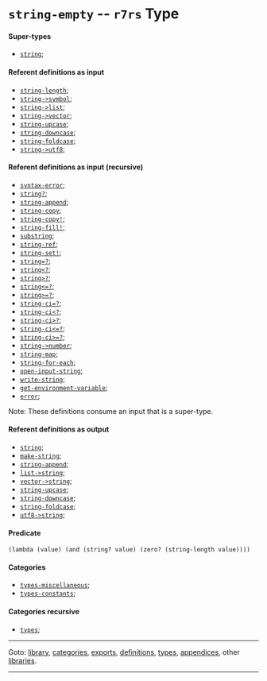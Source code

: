 

<a id='type__r7rs__string-empty'></a>

# `string-empty` -- `r7rs` Type


<a id='type__r7rs__string-empty__super-types'></a>

#### Super-types

 * [`string`](../../r7rs/types/string.md#type__r7rs__string);


<a id='type__r7rs__string-empty__referent-definitions-input'></a>

#### Referent definitions as input

 * [`string-length`](../../r7rs/definitions/string-length.md#definition__r7rs__string-length);
 * [`string->symbol`](../../r7rs/definitions/string-_3e_symbol.md#definition__r7rs__string-_3e_symbol);
 * [`string->list`](../../r7rs/definitions/string-_3e_list.md#definition__r7rs__string-_3e_list);
 * [`string->vector`](../../r7rs/definitions/string-_3e_vector.md#definition__r7rs__string-_3e_vector);
 * [`string-upcase`](../../r7rs/definitions/string-upcase.md#definition__r7rs__string-upcase);
 * [`string-downcase`](../../r7rs/definitions/string-downcase.md#definition__r7rs__string-downcase);
 * [`string-foldcase`](../../r7rs/definitions/string-foldcase.md#definition__r7rs__string-foldcase);
 * [`string->utf8`](../../r7rs/definitions/string-_3e_utf8.md#definition__r7rs__string-_3e_utf8);


<a id='type__r7rs__string-empty__referent-definitions-input-recursive'></a>

#### Referent definitions as input (recursive)

 * [`syntax-error`](../../r7rs/definitions/syntax-error.md#definition__r7rs__syntax-error);
 * [`string?`](../../r7rs/definitions/string_3f.md#definition__r7rs__string_3f);
 * [`string-append`](../../r7rs/definitions/string-append.md#definition__r7rs__string-append);
 * [`string-copy`](../../r7rs/definitions/string-copy.md#definition__r7rs__string-copy);
 * [`string-copy!`](../../r7rs/definitions/string-copy_21.md#definition__r7rs__string-copy_21);
 * [`string-fill!`](../../r7rs/definitions/string-fill_21.md#definition__r7rs__string-fill_21);
 * [`substring`](../../r7rs/definitions/substring.md#definition__r7rs__substring);
 * [`string-ref`](../../r7rs/definitions/string-ref.md#definition__r7rs__string-ref);
 * [`string-set!`](../../r7rs/definitions/string-set_21.md#definition__r7rs__string-set_21);
 * [`string=?`](../../r7rs/definitions/string_3d_3f.md#definition__r7rs__string_3d_3f);
 * [`string<?`](../../r7rs/definitions/string_3c_3f.md#definition__r7rs__string_3c_3f);
 * [`string>?`](../../r7rs/definitions/string_3e_3f.md#definition__r7rs__string_3e_3f);
 * [`string<=?`](../../r7rs/definitions/string_3c_3d_3f.md#definition__r7rs__string_3c_3d_3f);
 * [`string>=?`](../../r7rs/definitions/string_3e_3d_3f.md#definition__r7rs__string_3e_3d_3f);
 * [`string-ci=?`](../../r7rs/definitions/string-ci_3d_3f.md#definition__r7rs__string-ci_3d_3f);
 * [`string-ci<?`](../../r7rs/definitions/string-ci_3c_3f.md#definition__r7rs__string-ci_3c_3f);
 * [`string-ci>?`](../../r7rs/definitions/string-ci_3e_3f.md#definition__r7rs__string-ci_3e_3f);
 * [`string-ci<=?`](../../r7rs/definitions/string-ci_3c_3d_3f.md#definition__r7rs__string-ci_3c_3d_3f);
 * [`string-ci>=?`](../../r7rs/definitions/string-ci_3e_3d_3f.md#definition__r7rs__string-ci_3e_3d_3f);
 * [`string->number`](../../r7rs/definitions/string-_3e_number.md#definition__r7rs__string-_3e_number);
 * [`string-map`](../../r7rs/definitions/string-map.md#definition__r7rs__string-map);
 * [`string-for-each`](../../r7rs/definitions/string-for-each.md#definition__r7rs__string-for-each);
 * [`open-input-string`](../../r7rs/definitions/open-input-string.md#definition__r7rs__open-input-string);
 * [`write-string`](../../r7rs/definitions/write-string.md#definition__r7rs__write-string);
 * [`get-environment-variable`](../../r7rs/definitions/get-environment-variable.md#definition__r7rs__get-environment-variable);
 * [`error`](../../r7rs/definitions/error.md#definition__r7rs__error);

Note:  These definitions consume an input that is a super-type.


<a id='type__r7rs__string-empty__referent-definitions-output'></a>

#### Referent definitions as output

 * [`string`](../../r7rs/definitions/string.md#definition__r7rs__string);
 * [`make-string`](../../r7rs/definitions/make-string.md#definition__r7rs__make-string);
 * [`string-append`](../../r7rs/definitions/string-append.md#definition__r7rs__string-append);
 * [`list->string`](../../r7rs/definitions/list-_3e_string.md#definition__r7rs__list-_3e_string);
 * [`vector->string`](../../r7rs/definitions/vector-_3e_string.md#definition__r7rs__vector-_3e_string);
 * [`string-upcase`](../../r7rs/definitions/string-upcase.md#definition__r7rs__string-upcase);
 * [`string-downcase`](../../r7rs/definitions/string-downcase.md#definition__r7rs__string-downcase);
 * [`string-foldcase`](../../r7rs/definitions/string-foldcase.md#definition__r7rs__string-foldcase);
 * [`utf8->string`](../../r7rs/definitions/utf8-_3e_string.md#definition__r7rs__utf8-_3e_string);


<a id='type__r7rs__string-empty__predicate'></a>

#### Predicate

````
(lambda (value) (and (string? value) (zero? (string-length value))))
````


<a id='type__r7rs__string-empty__categories'></a>

#### Categories

 * [`types-miscellaneous`](../../r7rs/categories/types-miscellaneous.md#category__r7rs__types-miscellaneous);
 * [`types-constants`](../../r7rs/categories/types-constants.md#category__r7rs__types-constants);


<a id='type__r7rs__string-empty__categories-recursive'></a>

#### Categories recursive

 * [`types`](../../r7rs/categories/types.md#category__r7rs__types);

----

Goto: [library](../../r7rs/_index.md#library__r7rs), [categories](../../r7rs/categories/_index.md#toc__r7rs__categories), [exports](../../r7rs/exports/_index.md#toc__r7rs__exports), [definitions](../../r7rs/definitions/_index.md#toc__r7rs__definitions), [types](../../r7rs/types/_index.md#toc__r7rs__types), [appendices](../../r7rs/appendices/_index.md#toc__r7rs__appendices), other [libraries](../../_libraries.md#toc__libraries).

----

